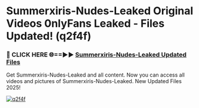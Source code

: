 # Summerxiris-Nudes-Leaked Original Videos 0nlyFans Leaked - Files Updated! (q2f4f)

<h3>🔴 CLICK HERE 🌐==►► <a href="https://tinyurl.com/4mcuefdz" rel="nofollow">Summerxiris-Nudes-Leaked Updated Files</a></h3>

Get Summerxiris-Nudes-Leaked and all content. Now you can access all videos and pictures of Summerxiris-Nudes-Leaked. New Updated Files 2025!

[![q2f4f](https://i.imgur.com/StAQSOY.gif)](https://tinyurl.com/4mcuefdz)
